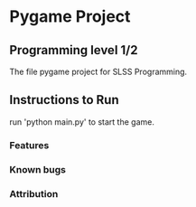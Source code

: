 # Pygame Project

## Programming level 1/2

The file pygame project for SLSS Programming.

## Instructions to Run

run 'python main.py' to start the game.

### Features

### Known bugs

### Attribution 